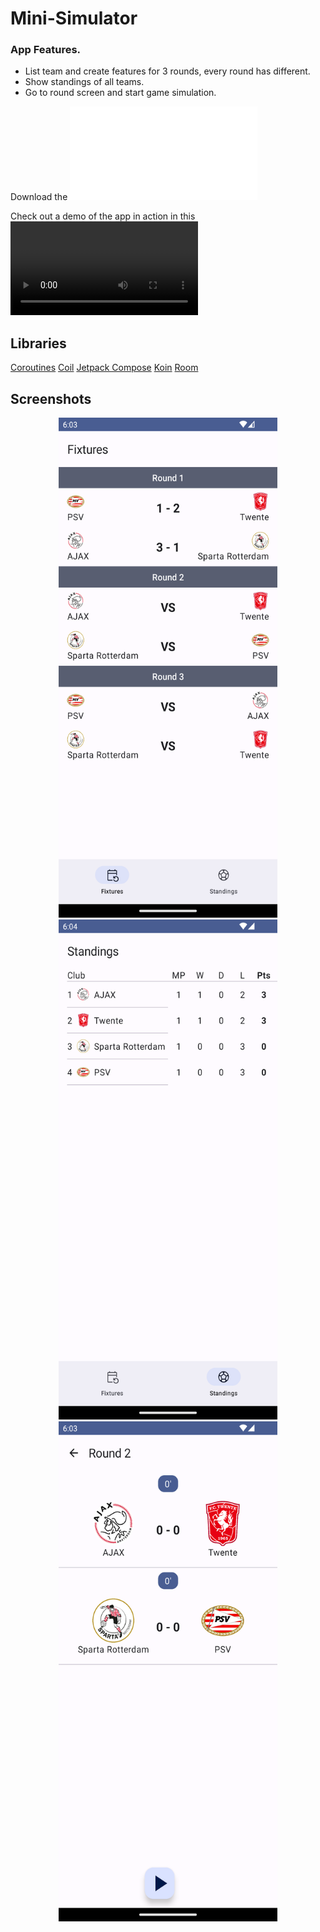 # Mini-Simulator

### App Features.
- List team and create features for 3 rounds, every round has different.
- Show standings of all teams.
- Go to round screen and start game simulation.

Download the ![app](./app/release/app-release.aab)

Check out a demo of the app in action in this ![Video](./images/video.webm)

## Libraries
[Coroutines](https://developer.android.com/kotlin/coroutines)
[Coil](https://coil-kt.github.io/coil/)
[Jetpack Compose](https://developer.android.com/jetpack/compose)
[Koin](https://insert-koin.io/)
[Room](https://developer.android.com/training/data-storage/room)


## Screenshots

<p align="center">
  <img src="./images/fixtures.png" alt="Fixtures" style="width: 350px; height: 800px;" />
  <img src="./images/standings.png" alt="Standings" style="width: 350px; height: 800px;" />
  <img src="./images/simulator.png" alt="Simulator" style="width: 350px; height: 800px;" />
</p>
